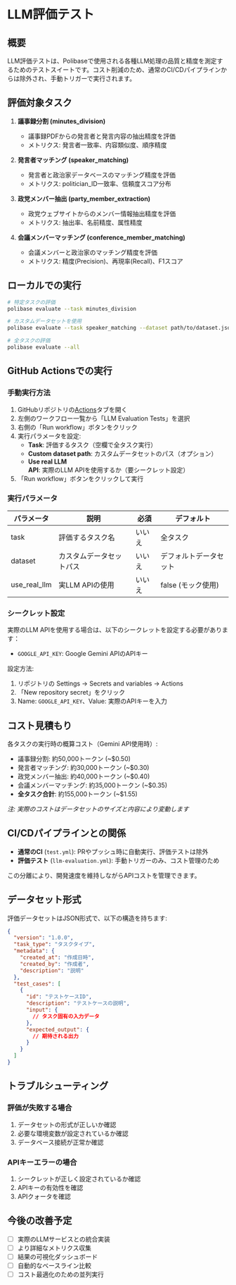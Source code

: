 # LLM評価テスト

## 概要

LLM評価テストは、Polibaseで使用される各種LLM処理の品質と精度を測定するためのテストスイートです。コスト削減のため、通常のCI/CDパイプラインからは除外され、手動トリガーで実行されます。

## 評価対象タスク

1. **議事録分割 (minutes_division)**
   - 議事録PDFからの発言者と発言内容の抽出精度を評価
   - メトリクス: 発言者一致率、内容類似度、順序精度

2. **発言者マッチング (speaker_matching)**
   - 発言者と政治家データベースのマッチング精度を評価
   - メトリクス: politician_ID一致率、信頼度スコア分布

3. **政党メンバー抽出 (party_member_extraction)**
   - 政党ウェブサイトからのメンバー情報抽出精度を評価
   - メトリクス: 抽出率、名前精度、属性精度

4. **会議メンバーマッチング (conference_member_matching)**
   - 会議メンバーと政治家のマッチング精度を評価
   - メトリクス: 精度(Precision)、再現率(Recall)、F1スコア

## ローカルでの実行

```bash
# 特定タスクの評価
polibase evaluate --task minutes_division

# カスタムデータセットを使用
polibase evaluate --task speaker_matching --dataset path/to/dataset.json

# 全タスクの評価
polibase evaluate --all
```

## GitHub Actionsでの実行

### 手動実行方法

1. GitHubリポジトリの[Actions](https://github.com/trust-chain-organization/polibase/actions)タブを開く
2. 左側のワークフロー一覧から「LLM Evaluation Tests」を選択
3. 右側の「Run workflow」ボタンをクリック
4. 実行パラメータを設定:
   - **Task**: 評価するタスク（空欄で全タスク実行）
   - **Custom dataset path**: カスタムデータセットのパス（オプション）
   - **Use real LLM API**: 実際のLLM APIを使用するか（要シークレット設定）
5. 「Run workflow」ボタンをクリックして実行

### 実行パラメータ

| パラメータ | 説明 | 必須 | デフォルト |
|----------|------|------|-----------|
| task | 評価するタスク名 | いいえ | 全タスク |
| dataset | カスタムデータセットパス | いいえ | デフォルトデータセット |
| use_real_llm | 実LLM APIの使用 | いいえ | false (モック使用) |

### シークレット設定

実際のLLM APIを使用する場合は、以下のシークレットを設定する必要があります：

- `GOOGLE_API_KEY`: Google Gemini APIのAPIキー

設定方法:
1. リポジトリの Settings → Secrets and variables → Actions
2. 「New repository secret」をクリック
3. Name: `GOOGLE_API_KEY`、Value: 実際のAPIキーを入力

## コスト見積もり

各タスクの実行時の概算コスト（Gemini API使用時）:

- 議事録分割: 約50,000トークン (~$0.50)
- 発言者マッチング: 約30,000トークン (~$0.30)
- 政党メンバー抽出: 約40,000トークン (~$0.40)
- 会議メンバーマッチング: 約35,000トークン (~$0.35)
- **全タスク合計**: 約155,000トークン (~$1.55)

*注: 実際のコストはデータセットのサイズと内容により変動します*

## CI/CDパイプラインとの関係

- **通常のCI** (`test.yml`): PRやプッシュ時に自動実行、評価テストは除外
- **評価テスト** (`llm-evaluation.yml`): 手動トリガーのみ、コスト管理のため

この分離により、開発速度を維持しながらAPIコストを管理できます。

## データセット形式

評価データセットはJSON形式で、以下の構造を持ちます:

```json
{
  "version": "1.0.0",
  "task_type": "タスクタイプ",
  "metadata": {
    "created_at": "作成日時",
    "created_by": "作成者",
    "description": "説明"
  },
  "test_cases": [
    {
      "id": "テストケースID",
      "description": "テストケースの説明",
      "input": {
        // タスク固有の入力データ
      },
      "expected_output": {
        // 期待される出力
      }
    }
  ]
}
```

## トラブルシューティング

### 評価が失敗する場合

1. データセットの形式が正しいか確認
2. 必要な環境変数が設定されているか確認
3. データベース接続が正常か確認

### APIキーエラーの場合

1. シークレットが正しく設定されているか確認
2. APIキーの有効性を確認
3. APIクォータを確認

## 今後の改善予定

- [ ] 実際のLLMサービスとの統合実装
- [ ] より詳細なメトリクス収集
- [ ] 結果の可視化ダッシュボード
- [ ] 自動的なベースライン比較
- [ ] コスト最適化のための並列実行
